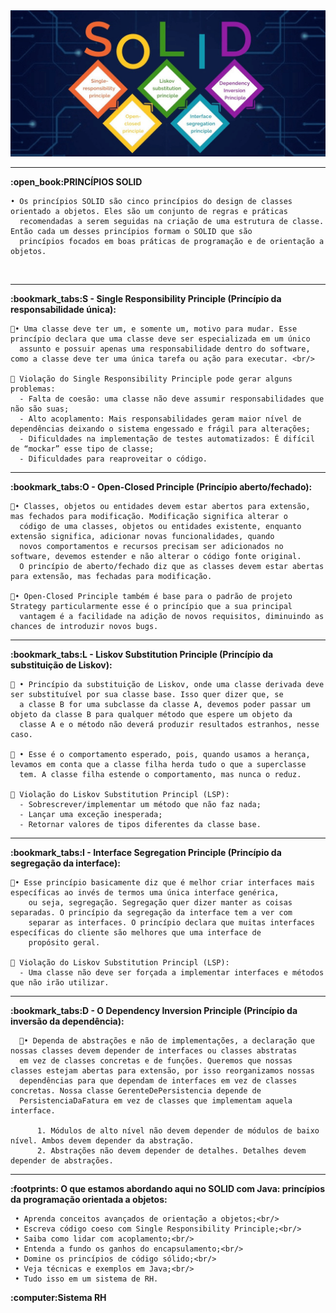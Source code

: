 <div align="center">
    <img src="https://github.com/Julianamcs/rh/blob/main/src/br/com/alura/rh/img/Solid2.png" width="600px"></h1>
</div>

<hr>
<B>:open_book:PRINCÍPIOS SOLID</B>

    • Os princípios SOLID são cinco princípios do design de classes orientado a objetos. Eles são um conjunto de regras e práticas 
      recomendadas a serem seguidas na criação de uma estrutura de classe. Então cada um desses princípios formam o SOLID que são 
      princípios focados em boas práticas de programação e de orientação a objetos.
 <br/>
 <hr>
<B>:bookmark_tabs:S - Single Responsibility Principle (Princípio da responsabilidade única):</B>
      
    🎯• Uma classe deve ter um, e somente um, motivo para mudar. Esse princípio declara que uma classe deve ser especializada em um único
      assunto e possuir apenas uma responsabilidade dentro do software, como a classe deve ter uma única tarefa ou ação para executar. <br/>
       
    🚨 Violação do Single Responsibility Principle pode gerar alguns problemas:
      - Falta de coesão: uma classe não deve assumir responsabilidades que não são suas;
      - Alto acoplamento: Mais responsabilidades geram maior nível de dependências deixando o sistema engessado e frágil para alterações;
      - Dificuldades na implementação de testes automatizados: É difícil de “mockar” esse tipo de classe;
      - Dificuldades para reaproveitar o código.
   <hr>
<B>:bookmark_tabs:O - Open-Closed Principle (Princípio aberto/fechado):</B>

    🎯• Classes, objetos ou entidades devem estar abertos para extensão, mas fechados para modificação. Modificação significa alterar o
      código de uma classes, objetos ou entidades existente, enquanto extensão significa, adicionar novas funcionalidades, quando 
      novos comportamentos e recursos precisam ser adicionados no software, devemos estender e não alterar o código fonte original. 
      O princípio de aberto/fechado diz que as classes devem estar abertas para extensão, mas fechadas para modificação. 

    🎯• Open-Closed Principle também é base para o padrão de projeto Strategy particularmente esse é o princípio que a sua principal 
      vantagem é a facilidade na adição de novos requisitos, diminuindo as chances de introduzir novos bugs.
 <hr>
<B>:bookmark_tabs:L - Liskov Substitution Principle (Princípio da substituição de Liskov):</B>
      
    🎯 • Princípio da substituição de Liskov, onde uma classe derivada deve ser substituível por sua classe base. Isso quer dizer que, se 
      a classe B for uma subclasse da classe A, devemos poder passar um objeto da classe B para qualquer método que espere um objeto da
      classe A e o método não deverá produzir resultados estranhos, nesse caso.

    🎯 • Esse é o comportamento esperado, pois, quando usamos a herança, levamos em conta que a classe filha herda tudo o que a superclasse
      tem. A classe filha estende o comportamento, mas nunca o reduz.
       
    🚨 Violação do Liskov Substitution Principl (LSP):
      - Sobrescrever/implementar um método que não faz nada;
      - Lançar uma exceção inesperada;
      - Retornar valores de tipos diferentes da classe base.
 <hr>
<B>:bookmark_tabs:I - Interface Segregation Principle (Princípio da segregação da interface):</B> 
   
    🎯• Esse princípio basicamente diz que é melhor criar interfaces mais específicas ao invés de termos uma única interface genérica, 
        ou seja, segregação. Segregação quer dizer manter as coisas separadas. O princípio da segregação da interface tem a ver com 
        separar as interfaces. O princípio declara que muitas interfaces específicas do cliente são melhores que uma interface de 
        propósito geral.

    🚨 Violação do Liskov Substitution Principl (LSP):
      - Uma classe não deve ser forçada a implementar interfaces e métodos que não irão utilizar.
 <hr>
<B>:bookmark_tabs:D - O Dependency Inversion Principle (Princípio da inversão da dependência): </B>
 
      🎯• Dependa de abstrações e não de implementações, a declaração que nossas classes devem depender de interfaces ou classes abstratas
      em vez de classes concretas e de funções. Queremos que nossas classes estejam abertas para extensão, por isso reorganizamos nossas 
      dependências para que dependam de interfaces em vez de classes concretas. Nossa classe GerenteDePersistencia depende de 
      PersistenciaDaFatura em vez de classes que implementam aquela interface.
      
          1. Módulos de alto nível não devem depender de módulos de baixo nível. Ambos devem depender da abstração.
          2. Abstrações não devem depender de detalhes. Detalhes devem depender de abstrações.
 <hr>
<div>
<B>:footprints: O que estamos abordando aqui no SOLID com Java: princípios da programação orientada a objetos:</B>
   
     • Aprenda conceitos avançados de orientação a objetos;<br/>
     • Escreva código coeso com Single Responsibility Principle;<br/>
     • Saiba como lidar com acoplamento;<br/>
     • Entenda a fundo os ganhos do encapsulamento;<br/>
     • Domine os princípios de código sólido;<br/>
     • Veja técnicas e exemplos em Java;<br/>
     • Tudo isso em um sistema de RH.
</div>    
<B>:computer:Sistema RH</B>
